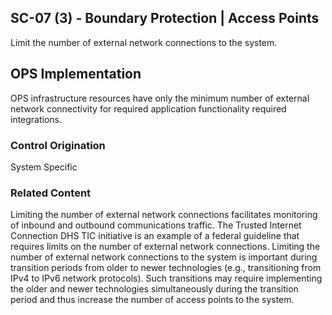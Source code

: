 ## SC-07 (3) - Boundary Protection | Access Points

Limit the number of external network connections to the system.

## OPS Implementation

OPS infrastructure resources have only the minimum number of external network connectivity for required application functionality required integrations.

### Control Origination

System Specific

### Related Content
Limiting the number of external network connections facilitates monitoring of inbound and outbound communications traffic. The Trusted Internet Connection DHS TIC initiative is an example of a federal guideline that requires limits on the number of external network connections. Limiting the number of external network connections to the system is  important during transition periods from older to newer technologies (e.g., transitioning from IPv4 to IPv6 network protocols). Such transitions may require implementing the older and newer technologies simultaneously during the transition period and thus increase the number of access points to the system.
